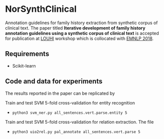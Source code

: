 # NorSynthClinical

Annotation guidelines for family history extraction from synthetic corpus of clinical text. The paper titled **Iterative development of family history annotation guidelines using a
synthetic corpus of clinical text** is accepted for publication at [LOUHI](https://louhi2018.fbk.eu/home) workshop which is collocated with [EMNLP 2018](http://emnlp2018.org).

## Requirements
- Scikit-learn

## Code and data for experiments 
The results reported in the paper can be replicated by 

<!--Compute IAA between two annotators is computed as given below. We treat the data annotated by the clinician as gold standard. In this case, the clinician is Pål Brekke.
- `python3 interannotator_agreement.py taraka_annotate pal_annotate`
- `python3 interannotator_agreement.py lilja_annotate pal_annotate`-->

Train and test SVM 5-fold cross-validation for entity recognition
- `python3 svm_ner.py all_sentences.vert.parse.entity 5`

Train and test SVM 5-fold cross-validation for relation extraction. The file 
- `python3 uio2rel.py pal_annotate all_sentences.vert.parse 5`

